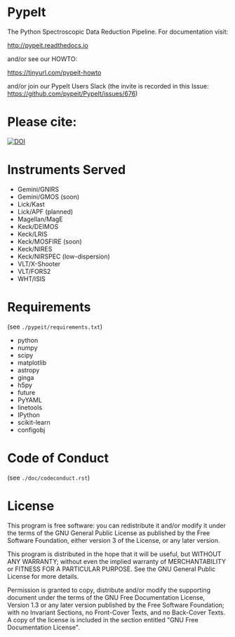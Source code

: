 # PypeIt
The Python Spectroscopic Data Reduction Pipeline.  For
documentation visit:

http://pypeit.readthedocs.io

and/or see our HOWTO:

https://tinyurl.com/pypeit-howto

and/or join our PypeIt Users Slack 
(the invite is recorded in this Issue:
https://github.com/pypeit/PypeIt/issues/676)

# Please cite:


[![DOI](https://zenodo.org/badge/DOI/10.5281/zenodo.3506873.svg)](https://doi.org/10.5281/zenodo.3506873)



# Instruments Served
* Gemini/GNIRS
* Gemini/GMOS (soon)
* Lick/Kast 
* Lick/APF (planned)
* Magellan/MagE
* Keck/DEIMOS
* Keck/LRIS 
* Keck/MOSFIRE (soon)
* Keck/NIRES
* Keck/NIRSPEC (low-dispersion)
* VLT/X-Shooter
* VLT/FORS2
* WHT/ISIS

# Requirements

(see `./pypeit/requirements.txt`)

* python
* numpy
* scipy
* matplotlib
* astropy
* ginga
* h5py
* future
* PyYAML
* linetools
* IPython
* scikit-learn
* configobj

# Code of Conduct
(see `./doc/codeconduct.rst`)

# License
This program is free software: you can redistribute it and/or modify
it under the terms of the GNU General Public License as published by
the Free Software Foundation, either version 3 of the License, or
any later version.

This program is distributed in the hope that it will be useful,
but WITHOUT ANY WARRANTY; without even the implied warranty of
MERCHANTABILITY or FITNESS FOR A PARTICULAR PURPOSE.  See the
GNU General Public License for more details.

Permission is granted to copy, distribute and/or modify the supporting document
under the terms of the GNU Free Documentation License, Version 1.3
or any later version published by the Free Software Foundation;
with no Invariant Sections, no Front-Cover Texts, and no Back-Cover Texts.
A copy of the license is included in the section entitled "GNU
Free Documentation License".
